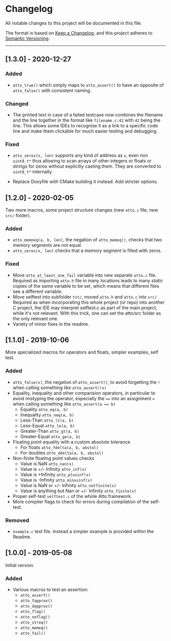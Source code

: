 Changelog
===============================================================================

All notable changes to this project will be documented in this file.

The format is based on
[Keep a Changelog](https://keepachangelog.com/en/1.0.0/),
and this project adheres to
[Semantic Versioning](https://semver.org/spec/v2.0.0.html).

*******************************************************************************

[1.3.0] - 2020-12-27
----------------------------------------

### Added

- `atto_true()` which simply maps to `atto_assert()` to have an opposite of
  `atto_false()` with consistent naming.


### Changed

- The printed text in case of a failed testcase now combines the filename
  and the line together in the format like `filename.c:42` with `42` being the
  line. This allows some IDEs to recognise it as a link to a specific code line
  and make them clickable for much easier testing and debugging.


### Fixed

- `atto_zeros(x, len)` supports any kind of address as `x`, even non `uint8_t*`
  thus allowing to scan arrays of other integers or floats or strings for
  zeros without explicitly casting them. They are converted to `uint8_t*`
  internally.

- Replace Doxyfile with CMake building it instead. Add stricter options.



[1.2.0] - 2020-02-05
----------------------------------------

Two more macros, some project structure changes (new `atto.c` file, new `src/` 
folder).


### Added

- `atto_memneq(a, b, len)`, the negation of `atto_memeq()`, checks that two
  memory segments are not equal.
- `atto_zeros(x, len)` checks that a memory segment is filled with zeros.


### Fixed

- Move `atto_at_least_one_fail` variable into new separate `atto.c` file.
  Required as importing `atto.h` file in many locations leads to many _static_
  copies of the same variable to be set, which means that different files see
  a different variable.
- Move selftest into subfolder `tst/`, moved `atto.h` and `atto.c` into `src/`
  Required as when incorporating this whole project (or repo)
  into another C project, the IDE may interpret selftest.c as part
  of the main project, while it's not relevant.
  With this trick, one can set the atto/src folder as the only relevant
  one.
- Variety of minor fixes in the readme.



[1.1.0] - 2019-10-06
----------------------------------------

More specialized macros for operators and floats, simpler examples, self test.


### Added

- `atto_false(x)`, the negation of `atto_assert()`, to avoid forgetting the 
  `!` when calling something like `atto_assert(!x)`
- Equality, inequality and other comparision operators, in particular to avoid
  mistyping the operator, especially the `==` into an assignment `=`
  when calling something like `atto_assert(a == b)`
  - Equality `atto_eq(a, b)`
  - Inequality `atto_neq(a, b)`
  - Less-Than `atto_lt(a, b)`
  - Less-Equal `atto_le(a, b)`
  - Greater-Than `atto_gt(a, b)`
  - Greater-Equal `atto_ge(a, b)`
- Floating point equality with a custom absolute tolerance
  - For floats `atto_fdelta(a, b, abstol)`
  - For doubles `atto_ddelta(a, b, abstol)`
- Non-finite floating point values checks
  - Value is NaN `atto_nan(x)`
  - Value is +/- Infinity `atto_inf(x)`
  - Value is +Infinity `atto_plusinf(x)`
  - Value is -Infinity `atto_minusinf(x)`
  - Value is NaN or +/- Infinity `atto_notfinite(x)`
  - Value is anything but Nan or +/- Infinity `atto_finite(x)`
- Proper self-test `selftest.c` of the whole Atto framework.
- More compiler flags to check for errors during compilation of the self-test.


### Removed

- `example.c` test file. Instead a simpler example is provided within the
  Readme.



[1.0.0] - 2019-05-08
----------------------------------------

Initial version.


### Added

- Various macros to test an assertion:
  - `atto_assert()`
  - `atto_fapprox()`
  - `atto_dapprox()`
  - `atto_flag()`
  - `atto_noflag()`
  - `atto_streq()`
  - `atto_memeq()`
  - `atto_fail()`
